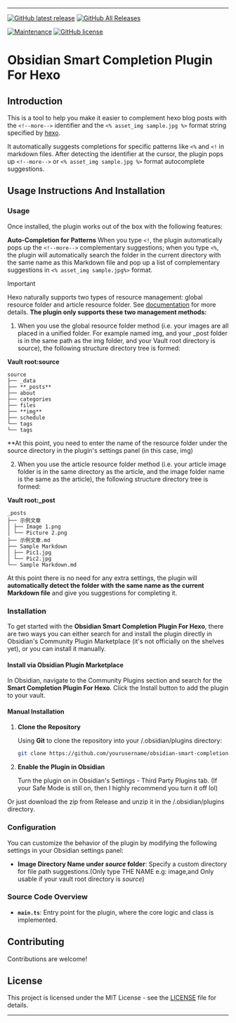 
---

[![GitHub latest release](https://img.shields.io/github/v/release/Jackie-Li-0228/obsidian-hexo-asset-img-helper?style=for-the-badge&sort=semver)]()
[![GitHub All Releases](https://img.shields.io/github/downloads/Jackie-Li-0228/obsidian-hexo-asset-img-helper/total?style=for-the-badge)]()

[![Maintenance](https://img.shields.io/badge/Maintained%3F-yes-green.svg)](https://github.com/Jackie-Li-0228/obsidian-hexo-asset-img-helper/graphs/commit-activity)
[![GitHub license](https://img.shields.io/github/license/Naereen/StrapDown.js.svg)](https://github.com/Naereen/StrapDown.js/blob/master/LICENSE)


# Obsidian Smart Completion Plugin For Hexo

## Introduction

This is a tool to help you make it easier to complement hexo blog posts with the `<!--more-->` identifier and the `<% asset_img sample.jpg %>` format string specified by [hexo](https://hexo.io/zh-cn/docs/asset-folders).

It automatically suggests completions for specific patterns like `<%` and `<!` in markdown files. After detecting the identifier at the cursor, the plugin pops up `<!--more-->` or `<% asset_img sample.jpg %>` format autocomplete suggestions.

## Usage Instructions And Installation

### Usage

Once installed, the plugin works out of the box with the following features:

**Auto-Completion for Patterns**
   When you type `<!`, the plugin automatically pops up the `<!--more-->` complementary suggestions; when you type `<%`, the plugin will automatically search the folder in the current directory with the same name as this Markdown file and pop up a list of complementary suggestions in `<% asset_img sample.jpg%>` format.


> [!Important]
>Hexo naturally supports two types of resource management: global resource folder and article resource folder. See [documentation](https://hexo.io/zh-cn/docs/asset-folders) for more details.
>**The plugin only supports these two management methods:**
>
>1. When you use the global resource folder method (i.e. your images are all placed in a unified folder. For example named img, and your _post folder is in the same path as the img folder, and your Vault root directory is source), the following structure directory tree is formed:
>
>**Vault root:source**
>
>```
>source
>├── _data
>├── **_posts**
>├── about
>├── categories
>├── files
>├── **img**
>├── schedule
>└── tags
>└── tags
>```
>
>**At this point, you need to enter the name of the resource folder under the source directory in the plugin's settings panel (in this case, img)
>
>2. When you use the article resource folder method (i.e. your article image folder is in the same directory as the article, and the image folder name is the same as the article), the following structure directory tree is formed:
>
>**Vault root:_post**
>
>```
>_posts
>├── 示例文章
>│ ├── Image 1.png
>│ └── Picture 2.png
>├── 示例文章.md
>├── Sample Markdown
>│ ├── Pic1.jpg
>│ └── Pic2.jpg
>└── Sample Markdown.md
>```
>
>At this point there is no need for any extra settings, the plugin will **automatically detect the folder with the same name as the current Markdown file** and give you suggestions for completing it.

### Installation

To get started with the **Obsidian Smart Completion Plugin For Hexo**, there are two ways you can either search for and install the plugin directly in Obsidian's Community Plugin Marketplace (it's not officially on the shelves yet), or you can install it manually.

#### Install via Obsidian Plugin Marketplace

In Obsidian, navigate to the Community Plugins section and search for the **Smart Completion Plugin For Hexo**. Click the Install button to add the plugin to your vault.

#### Manual Installation

1. **Clone the Repository**

   Using **Git** to clone the repository into your <vault>/.obsidian/plugins directory:

   ```bash
   git clone https://github.com/yourusername/obsidian-smart-completion-plugin.git
   ```

2. **Enable the Plugin in Obsidian**

   Turn the plugin on in Obsidian's Settings - Third Party Plugins tab. (If your Safe Mode is still on, then I highly recommend you turn it off lol)

Or just download the zip from Release and unzip it in the <vault>/.obsidian/plugins directory.


### Configuration

You can customize the behavior of the plugin by modifying the following settings in your Obsidian settings panel:

- **Image Directory Name under *source* folder**: Specify a custom directory for file path suggestions.(Only type THE NAME e.g: image,and Only usable if your vault root directory is *source*)

### Source Code Overview

- **`main.ts`**: Entry point for the plugin, where the core logic and class is implemented.

## Contributing

Contributions are welcome! 

## License

This project is licensed under the MIT License - see the [LICENSE](LICENSE) file for details.

---
